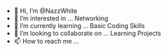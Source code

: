 - 👋 Hi, I’m @NazzWhite
- 👀 I’m interested in ... Networking
- 🌱 I’m currently learning ... Basic Coding Skills
- 💞️ I’m looking to collaborate on ... Learning Projects
- 📫 How to reach me ... 

<!---
NazzWhite/NazzWhite is a ✨ special ✨ repository because its `README.md` (this file) appears on your GitHub profile.
You can click the Preview link to take a look at your changes.
--->
